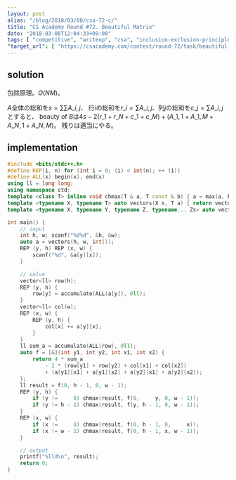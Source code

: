 ```yaml
---
layout: post
alias: "/blog/2018/03/08/csa-72-c/"
title: "CS Academy Round #72. Beautiful Matrix"
date: "2018-03-08T12:04:33+09:00"
tags: [ "competitive", "writeup", "csa", "inclusion-exclusion-principle" ]
"target_url": [ "https://csacademy.com/contest/round-72/task/beautiful-matrix/" ]
---
```


## solution

包除原理。$O(NM)$。

$A$全体の総和を$s = \sum \sum A\_{i, j}$、
行$i$の総和を$r\_i = \sum A\_{i, j}$、列$j$の総和を$c\_j = \sum A\_{i, j}$とすると、
beauty of $B$は$4s - 2 (r\_1 + r\_N + c\_1 + c\_M) + (A\_{1, 1} + A\_{1, M} + A\_{N, 1} + A\_{N, M})$。
残りは適当にやる。

## implementation

``` c++
#include <bits/stdc++.h>
#define REP(i, n) for (int i = 0; (i) < int(n); ++ (i))
#define ALL(x) begin(x), end(x)
using ll = long long;
using namespace std;
template <class T> inline void chmax(T & a, T const & b) { a = max(a, b); }
template <typename X, typename T> auto vectors(X x, T a) { return vector<T>(x, a); }
template <typename X, typename Y, typename Z, typename... Zs> auto vectors(X x, Y y, Z z, Zs... zs) { auto cont = vectors(y, z, zs...); return vector<decltype(cont)>(x, cont); }

int main() {
    // input
    int h, w; scanf("%d%d", &h, &w);
    auto a = vectors(h, w, int());
    REP (y, h) REP (x, w) {
        scanf("%d", &a[y][x]);
    }

    // solve
    vector<ll> row(h);
    REP (y, h) {
        row[y] = accumulate(ALL(a[y]), 0ll);
    }
    vector<ll> col(w);
    REP (x, w) {
        REP (y, h) {
            col[x] += a[y][x];
        }
    }
    ll sum_a = accumulate(ALL(row), 0ll);
    auto f = [&](int y1, int y2, int x1, int x2) {
        return 4 * sum_a
            - 2 * (row[y1] + row[y2] + col[x1] + col[x2])
            + (a[y1][x1] + a[y1][x2] + a[y2][x1] + a[y2][x2]);
    };
    ll result = f(0, h - 1, 0, w - 1);
    REP (y, h) {
        if (y !=     0) chmax(result, f(0,     y, 0, w - 1));
        if (y != h - 1) chmax(result, f(y, h - 1, 0, w - 1));
    }
    REP (x, w) {
        if (x !=     0) chmax(result, f(0, h - 1, 0,     x));
        if (x != w - 1) chmax(result, f(0, h - 1, x, w - 1));
    }

    // output
    printf("%lld\n", result);
    return 0;
}
```

